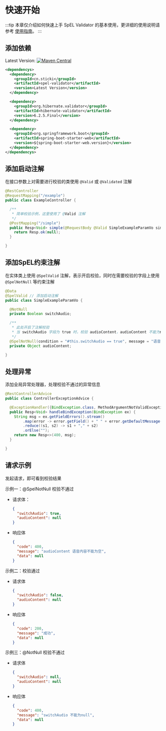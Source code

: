 # 快速开始

:::tip
本章仅介绍如何快速上手 SpEL Validator 的基本使用，更详细的使用说明请参考 [使用指南](user-guide.md)。
:::

## 添加依赖

Latest Version:
[![Maven Central](https://img.shields.io/maven-central/v/cn.sticki/spel-validator.svg)](https://central.sonatype.com/search?q=g:cn.sticki%20a:spel-validator)

```xml
<dependencys>
  <dependency>
    <groupId>cn.sticki</groupId>
    <artifactId>spel-validator</artifactId>
    <version>Latest Version</version>
  </dependency>

  <dependency>
    <groupId>org.hibernate.validator</groupId>
    <artifactId>hibernate-validator</artifactId>
    <version>6.2.5.Final</version>
  </dependency>

  <dependency>
    <groupId>org.springframework.boot</groupId>
    <artifactId>spring-boot-starter-web</artifactId>
    <version>${spring-boot-starter-web.version}</version>
  </dependency>
</dependencys>
```

## 添加启动注解

在接口参数上对需要进行校验的类使用 `@Valid` 或 `@Validated` 注解

```java
@RestController
@RequestMapping("/example")
public class ExampleController {

  /**
   * 简单校验示例，这里使用了 @Valid 注解
   */
  @PostMapping("/simple")
  public Resp<Void> simple(@RequestBody @Valid SimpleExampleParamVo simpleExampleParamVo) {
    return Resp.ok(null);
  }

}
```

## 添加SpEL约束注解

在实体类上使用 `@SpelValid` 注解，表示开启校验，同时在需要校验的字段上使用 `@SpelNotNull` 等约束注解

```java
@Data
@SpelValid // 添加启动注解
public class SimpleExampleParamVo {

  @NotNull
  private Boolean switchAudio;

  /**
   * 此处开启了注解校验
   * 当 switchAudio 字段为 true 时，校验 audioContent，audioContent 不能为null
   */
  @SpelNotNull(condition = "#this.switchAudio == true", message = "语音内容不能为空")
  private Object audioContent;

}
```

## 处理异常

添加全局异常处理器，处理校验不通过的异常信息

```java
@RestControllerAdvice
public class ControllerExceptionAdvice {

  @ExceptionHandler({BindException.class, MethodArgumentNotValidException.class})
  public Resp<Void> handleBindException(BindException ex) {
    String msg = ex.getFieldErrors().stream()
        .map(error -> error.getField() + " " + error.getDefaultMessage())
        .reduce((s1, s2) -> s1 + "," + s2)
        .orElse("");
    return new Resp<>(400, msg);
  }

}
```

## 请求示例

发起请求，即可看到校验结果

示例一：@SpelNotNull 校验不通过

- 请求体：

  ```json
  {
    "switchAudio": true,
    "audioContent": null
  }
  ```

- 响应体
  ```json
  {
    "code": 400,
    "message": "audioContent 语音内容不能为空",
    "data": null
  }
  ```

示例二：校验通过

- 请求体
  ```json
  {
    "switchAudio": false,
    "audioContent": null
  }
  ```

- 响应体
  ```json
  {
    "code": 200,
    "message": "成功",
    "data": null
  }
  ```

示例三：@NotNull 校验不通过

- 请求体
  ```json
  {
    "switchAudio": null,
    "audioContent": null
  }
  ```

- 响应体
  ```json
  {
    "code": 400,
    "message": "switchAudio 不能为null",
    "data": null
  }
  ```

